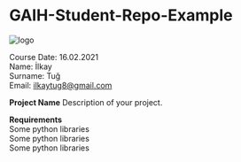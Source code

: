 # GAIH-Student-Repo-Example

![logo](https://user-images.githubusercontent.com/65465492/107992872-abc86700-6fea-11eb-928d-42f5e70fd8c8.png)

Course Date: 16.02.2021 <br/>
Name: İlkay <br/>
Surname: Tuğ <br/>
Email: ilkaytug8@gmail.com 

**Project Name**
Description of your project.

**Requirements**<br/>
Some python libraries<br/>
Some python libraries<br/>
Some python libraries<br/>
